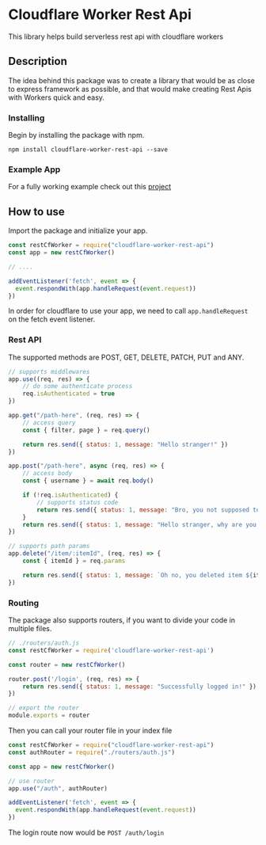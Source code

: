 # Cloudflare Worker Rest Api

This library helps build serverless rest api with cloudflare workers

## Description

The idea behind this package was to create a library that would be as close to express framework as possible, and that would make creating Rest Apis with Workers quick and easy.

### Installing

Begin by installing the package with npm.

```
npm install cloudflare-worker-rest-api --save 
```

### Example App

For a fully working example check out this [project](https://github.com/rajtatata/cloudflare-worker-example-rest-api)

## How to use

Import the package and initialize your app.

```js
const restCfWorker = require("cloudflare-worker-rest-api")
const app = new restCfWorker()

// ....

addEventListener('fetch', event => {
  event.respondWith(app.handleRequest(event.request))
})
```

In order for cloudflare to use your app, we need to call `app.handleRequest` on the fetch event listener.

### Rest API

The supported methods are POST, GET, DELETE, PATCH, PUT and ANY.

```js
// supports middlewares
app.use((req, res) => {
    // do some authenticate process
    req.isAuthenticated = true
})

app.get("/path-here", (req, res) => {
    // access query 
    const { filter, page } = req.query()

    return res.send({ status: 1, message: "Hello stranger!" })
})

app.post("/path-here", async (req, res) => {
    // access body
    const { username } = await req.body()

    if (!req.isAuthenticated) {
        // supports status code
        return res.send({ status: 1, message: "Bro, you not supposed to be here!" }, 401)
    }
    return res.send({ status: 1, message: "Hello stranger, why are you still here!" })
})

// supports path params
app.delete("/item/:itemId", (req, res) => {
    const { itemId } = req.params

    return res.send({ status: 1, message: `Oh no, you deleted item ${itemId}` })
})
```

### Routing

The package also supports routers, if you want to divide your code in multiple files.

```js
// ./routers/auth.js
const restCfWorker = require('cloudflare-worker-rest-api')

const router = new restCfWorker()

router.post('/login', (req, res) => {
    return res.send({ status: 1, message: "Successfully logged in!" })
})

// export the router
module.exports = router 
```

Then you can call your router file in your index file

```js
const restCfWorker = require("cloudflare-worker-rest-api")
const authRouter = require("./routers/auth.js")

const app = new restCfWorker()

// use router
app.use("/auth", authRouter)

addEventListener('fetch', event => {
  event.respondWith(app.handleRequest(event.request))
})
```

The login route now would be `POST /auth/login`